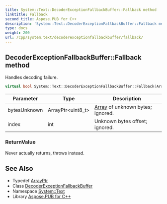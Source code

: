 ```yaml
---
title: System::Text::DecoderExceptionFallbackBuffer::Fallback method
linktitle: Fallback
second_title: Aspose.PUB for C++
description: 'System::Text::DecoderExceptionFallbackBuffer::Fallback method. Handles decoding failure in C++.'
type: docs
weight: 200
url: /cpp/system.text/decoderexceptionfallbackbuffer/fallback/
---
```

## DecoderExceptionFallbackBuffer::Fallback method


Handles decoding failure.

```cpp
virtual bool System::Text::DecoderExceptionFallbackBuffer::Fallback(ArrayPtr<uint8_t> bytesUnknown, int index) override
```


| Parameter | Type | Description |
| --- | --- | --- |
| bytesUnknown | ArrayPtr\<uint8_t\> | [Array](../../../system/array/) of unknown bytes; ignored. |
| index | int | Unknown bytes offset; ignored. |

### ReturnValue

Never actually returns, throws instead.

## See Also

* Typedef [ArrayPtr](../../../system/arrayptr/)
* Class [DecoderExceptionFallbackBuffer](../)
* Namespace [System::Text](../../)
* Library [Aspose.PUB for C++](../../../)
